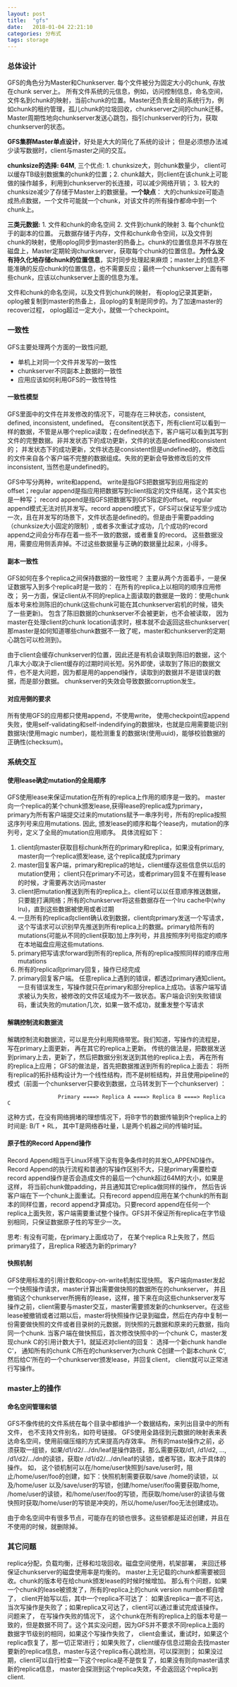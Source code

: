 ```yaml
---
layout: post
title:  "gfs"
date:   2018-01-04 22:21:10
categories: 分布式
tags: storage
---
```


### 总体设计 ###
GFS的角色分为Master和Chunkserver.  每个文件被分为固定大小的chunk,  存放在chunk server上。 所有文件系统的元信息，例如，访问控制信息，命名空间，文件名到chunk的映射，当前chunk的位置。Master还负责全局的系统行为，例如chunk的租约管理，孤儿chunk的垃圾回收，chunkserver之间的chunk迁移。 Master周期性地向chunkserver发送心跳包，指引chunkserver的行为，获取chunkserver的状态。


__GFS集群Master单点设计__，好处是大大的简化了系统的设计； 但是必须想办法减少读写数据时，client与master之间的交互。

__chunksize的选择: 64M__, 三个优点: 1. chunksize大，则chunk数量少， client可以缓存TB级别数据集的chunk的位置；2. chunk越大，则client在该chunk上可能做的操作越多，利用到chunkserver的长连接，可以减少网络开销； 3. 较大的chunksize减少了存储于Master上的数据量。__一个缺点__： 大的chunksize可能造成热点数据，一个文件可能就一个chunk，对该文件的所有操作都命中到一个chunk上。

__三类元数据:__ 1. 文件和chunk的命名空间 2. 文件到chunk的映射 3. 每个chunk位于的副本的位置。 元数据存储于内存，文件和chunk命令空间，以及文件到chunk的映射，使用oplog同步到master的热备上。chunk的位置信息并不存放在磁盘上，Master定期轮询chunkserver，获取每个chunk的位置信息。__为什么没有持久化地存储chunk的位置信息__，实时同步处理起来麻烦；master上的信息不能准确的反应chunk的位置信息，也不需要反应；最终一个chunkserver上面有哪些chunk，应该以chunkserver上面的信息为准。

 文件和chunk的命名空间，以及文件到chunk的映射， 有oplog记录其更新，oplog被复制到master的热备上，且oplog的复制是同步的。为了加速master的recover过程， oplog超过一定大小，就做一个checkpoint。

### 一致性 ###

GFS主要处理两个方面的一致性问题,
-  单机上对同一个文件并发写的一致性
- chunkserver不同副本上数据的一致性
- 应用应该如何利用GFS的一致性特性

#### 一致性模型 ####

GFS里面中的文件在并发修改的情况下，可能存在三种状态，consistent, defined, inconsistent, undefined。 在consitent状态下，所有client可以看到一样的数据，不管是从哪个replica读取；在defined状态下，客户端可以看到其写到文件的完整数据。非并发状态下的成功更新，文件的状态是defined和consistent的； 并发状态下的成功更新，文件状态是consistent但是undefined的， 修改后的文件来自各个客户端不完整的数据组成。失败的更新会导致修改后的文件inconsistent, 当然也是undefined的。

GFS中写分两种，write和append。 write是指GFS把数据写到应用指定的offset；regular append是指应用把数据写到client指定的文件结尾，这个其实也是一种写； record append是指GFS把数据写到GFS指定的offset。regular append模式无法对抗并发写。record append模式下，GFS可以保证写至少成功一次，且在并发写的场景下，文件状态是defined的。但是由于需要padding（chunksize大小固定的限制）, 或者多次重试才成功，几个成功的record append之间会分布存在着一些不一致的数据，或者重复的record。 这些数据没用，需要应用侧丢弃掉。不过这些数据量与正确的数据量比起来，小得多。

#### 副本一致性 ####

GFS如何在多个replica之间保持数据的一致性呢？ 主要从两个方面着手，一是保证数据写入到多个replica时是一致的： 在所有的replica上以相同的顺序应用修改； 另一方面，保证client从不同的replica上面读取的数据是一致的：使用chunk版本号来检测陈旧的chunk(这些chunk可能在其chunkserver宕机的时候，错失了一些更新)。 包含了陈旧数据的chunkserver不会被更新，也不会被读取， 因为master在处理client的chunk location请求时，根本就不会返回这些chunkserver( 那master是如何知道哪些chunk数据不一致了呢，master和chunkserver的定期心跳包可以检测到)。

由于client会缓存chunkserver的位置，因此还是有机会读取到陈旧的数据，这个几率大小取决于client缓存的过期时间长短。另外即使，读取到了陈旧的数据文件，也不是大问题，因为都是用的append操作，读取到的数据并不是错误的数据，而是部分数据。  chunkserver的失效会导致数据corruption发生。

#### 对应用侧的要求 ####

所有使用GFS的应用都只使用append，不使用write， 使用checkpoint应append失败，使用self-validating和self-indendifying的数据块，也就是应用需要能识别数据块(使用magic number)，能检测重复的数据块(使用uuid)，能够校验数据的正确性(checksum)。

### 系统交互 ###

#### 使用lease确定mutation的全局顺序 ####

GFS使用lease来保证mutation在所有的replica上作用的顺序是一致的。 master向一个replica的某个chunk颁发lease,获得lease的replica成为primary， primary为所有客户端提交过来的mutations赋予一串序列号，所有的replica按照这序列号来应用mutations.  因此, 颁发lease的顺序和每个lease内，mutation的序列号，定义了全局的mutation应用顺序。 具体流程如下：
1. client向master获取目标chunk所在的primary和replica，如果没有primary,  master向一个replica颁发lease, 这个replica就成为primary
2. master回复客户端，primary和replica的地址，client缓存这些信息供以后的mutation使用； client只在primary不可达，或者primary回复不在握有lease的时候，才需要再次访问master
3. client把mutation推送到所有的replica上。client可以以任意顺序推送数据，只要能打满网络；所有的chunkserver将这些数据存在一个lru cache中(why lru)，直到这些数据被使用或者过期
4. 一旦所有的replica向client确认收到数据，client向primary发送一个写请求，这个写请求可以识别早先推送到所有replica上的数据。primary给所有的mutations(可能从不同的client获取)加上序列号，并且按照序列号指定的顺序在本地磁盘应用这些mutations.
5. primary把写请求forward到所有的replica,  所有的replica按照同样的顺序应用mutations
6. 所有的replica向primary回复，操作已经完成
7. primary回复客户端。 任意replica上遇到的错误，都透过primary通知client。一旦有错误发生，写操作就只在primary和部分replica上成功。该客户端写请求被认为失败，被修改的文件区域成为不一致状态。客户端会识别失败错误码，重试失败的mutation几次，如果一致不成功，就重发整个写请求

#### 解耦控制流和数据流 ####

解耦控制流和数据流，可以是充分利用网络带宽。我们知道，写操作的流程是， 写在primary上面更新， 再在其它的replica上更新。 传统的做法是，把数据发送到primary上去，更新了，然后把数据分别发送到其他的replica上去， 再在所有的replica上应用； GFS的做法是，首先把数据推送到所有的replica上面去： 将所有replica的拓扑结构设计为一个线性结构，而不是树桩结构，并且使用pipeline的模式（前面一个chunkserver只要收到数据，立马转发到下一个chunkserver) ：

					Primary ====> Replica A ====> Replica B ====> Replica C

这种方式，在没有网络拥堵的理想情况下，将B字节的数据传输到R个replica上的时间是: B/T + RL， 其中T是网络吞吐量，L是两个机器之间的传输时延。

#### 原子性的Record Append操作 ####

Record Append相当于Linux环境下没有竞争条件时的并发O_APPEND操作。 Record Append的执行流程和普通的写操作区别不大，只是primary需要检查record append操作是否会造成文件的最后一个chunk超过64M的大小，如果是这样， 将当前chunk做padding，并且通知其它replica做同样的操作， 然后告诉客户端在下一个chunk上面重试。只有record append应用在某个chunk的所有副本的同样位置，record append才算成功。只要record append在任何一个replica上面失败，客户端需要重试整个操作。GFS并不保证所有replica在字节级别相同，只保证数据原子性的写至少一次。

思考: 有没有可能，在primary上面成功了， 在某个replica R上失败了，然后primary挂了，且replica R被选为新的primary?

#### 快照机制 ####

GFS使用标准的引用计数和copy-on-write机制实现快照。 客户端向master发起一个快照操作请求，master计算出需要做快照的数据所在的chunkserver， 并且撤销这个chunkserver所拥有的lease，这样，接下来在向这些chunkserver发写操作之前，client需要与master交互，master需要颁发新的chunkserver。在这些lease被撤销或者过期以后，master将快照操作记录到磁盘，然后在内存中复制一份需要做快照的文件或者目录树的元数据，则快照的元数据和原来的元数据，指向同一个chunk.  当客户端在做快照后，首次修改快照中的一个chunk C，master发现chunk C的引用计数大于1，就延迟对client的回复： 选择一个新chunk handle C'， 通知所有的chunk C所在的chunkserver为chunk C创建一个副本chunk C',  然后给C’所在的一个chunkserver颁发lease，并回复client， client就可以正常进行写操作。

### master上的操作 ###

#### 命名空间管理和锁 ####

GFS不像传统的文件系统在每个目录中都维护一个数据结构，来列出目录中的所有文件， 也不支持文件别名，如符号链接。 GFS使用全路径到元数据的映射表来表达命名空间，使用前缀压缩的方式来提高内存效率。 所有的maste操作之前，必须获取一组锁，如果/d1/d2/.../dn/leaf是操作路径，那么需要获取/d1, /d1/d2, ..., /d1/d2/.../dn的读锁，获取e /d1/d2/.../dn/leaf的读锁，或者写锁，取决于具体的操作。 如， 这个锁机制可以在/home/user快照到/save/user时，阻止/home/user/foo的创建，如下：快照机制需要获取/save  /home的读锁，以及/home/user 以及/save/user的写锁，创建/home/user/foo需要获取/home,  /home/user的读锁，和/home/user/foo的写锁，而获取/home/user的读锁与做快照时获取/home/user的写锁是冲突的，所以/home/user/foo无法创建成功。

由于命名空间中有很多节点，可能存在的锁也很多。这些锁都是延迟创建，并且在不使用的时候，就删除掉。

### 其它问题 ###

replica分配，负载均衡，迁移和垃圾回收。磁盘空间使用，机架部署， 来回迁移保证chunkserver的磁盘使用率是均衡的。 master上无记载的chunk都需要被回收。chunk的版本号在给chunk颁发lease的时候时候增加。 那么有个问题，如果一个chunk的lease被颁发了，所有的replica上的chunk version number都自增了， client开始写以后，其中一个replica不可达了： 如果该replica一直不可达，当次写操作是失败了；如果replica又可达了，client可以通过重试完成该操作。 问题来了， 在写操作失败的情况下， 这个chunk在所有的replica上的版本号是一致的，但是数据不同了。这个其实没问题，因为GFS并不要求不同replica上面的数据字节级别的相同，如果这个写操作失败了， client会重试，重试时，如果这个replica恢复了，那一切正常进行；如果失败了，client缓存信息过期会去找master要新的replica信息，master与这个replica有心跳检测，可以探测到； 如果没过期，client可以自行检查一下这个replica是不是恢复了，如果没有则向master请求新的replica信息， master会探测到这个replica失效，不会返回这个replica到client.



